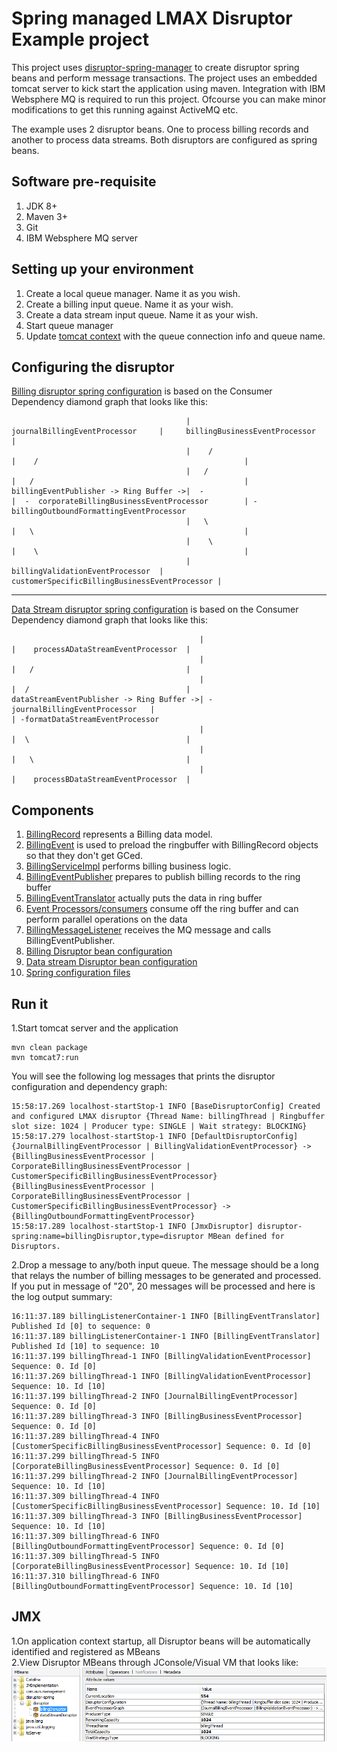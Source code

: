 Spring managed LMAX Disruptor Example project
==================
This project uses [disruptor-spring-manager](https://github.com/anair-it/disruptor-spring-manager) to create disruptor spring beans and perform message transactions. 
The project uses an embedded tomcat server to kick start the application using maven. Integration with IBM Websphere MQ is required to run this project. Ofcourse you can make minor modifications to get this running against ActiveMQ etc.      

The example uses 2 disruptor beans. One to process billing records and another to process data streams. Both disruptors are configured as spring beans.

Software pre-requisite
--------
1. JDK 8+
2. Maven 3+
3. Git      
4. IBM Websphere MQ server       


Setting up your environment
----
1. Create a local queue manager. Name it as you wish.   
2. Create a billing input queue. Name it as your wish.     
3. Create a data stream input queue. Name it as your wish.         
3. Start queue manager    
4. Update [tomcat context](src/main/webapp/META-INF/context.xml) with the queue connection info and queue name.  


Configuring the disruptor
----------

[Billing disruptor spring configuration](src/main/webapp/WEB-INF/spring-billing-disruptor.xml) is based on the Consumer Dependency diamond graph that looks like this:

	                                       |     journalBillingEventProcessor     |     billingBusinessEventProcessor                 |
	                                       |    /                                 |    /                                              |
	                                       |   /                                  |   /                                               |
	billingEventPublisher -> Ring Buffer ->|  -                                   |  -  corporateBillingBusinessEventProcessor        | -billingOutboundFormattingEventProcessor
	                                       |   \                                  |   \                                               |
	                                       |    \                                 |    \                                              |
	                                       |     billingValidationEventProcessor  |     customerSpecificBillingBusinessEventProcessor |


---------
[Data Stream disruptor spring configuration](src/main/webapp/WEB-INF/spring-datastream-disruptor.xml) is based on the Consumer Dependency diamond graph that looks like this:

	                                          |                                  |    processADataStreamEventProcessor  |
	                                          |                                  |   /                                  |
	                                          |                                  |  /                                   |
	dataStreamEventPublisher -> Ring Buffer ->| - journalBillingEventProcessor   |                                      | -formatDataStreamEventProcessor
	                                          |                                  |  \                                   |
	                                          |                                  |   \                                  |
	                                          |                                  |    processBDataStreamEventProcessor  |


Components
----
1. [BillingRecord](src/main/java/org/anair/billing/model/BillingRecord.java) represents a Billing data model.        
2. [BillingEvent](src/main/java/org/anair/billing/disruptor/eventfactory/BillingEvent.java) is used to preload the ringbuffer with BillingRecord objects so that they don't get GCed.          
3. [BillingServiceImpl](src/main/java/org/anair/billing/service/BillingServiceImpl.java) performs billing business logic.    
4. [BillingEventPublisher](src/main/java/org/anair/billing/disruptor/publisher/BillingEventPublisher.java) prepares to publish billing records to the ring buffer       
5. [BillingEventTranslator](src/main/java/org/anair/billing/disruptor/eventtranslator/BillingEventTranslator.java) actually puts the data in ring buffer   
6. [Event Processors/consumers](src/main/java/org/anair/billing/disruptor/eventprocessor) consume off the ring buffer and can perform parallel operations on the data    
4. [BillingMessageListener](src/main/java/org/anair/billing/message/listener/BillingMessageListener.java) receives the MQ message and calls BillingEventPublisher.       
5. [Billing Disruptor bean configuration](src/main/webapp/WEB-INF/spring-billing-disruptor.xml)
6. [Data stream Disruptor bean configuration](src/main/webapp/WEB-INF/spring-datastream-disruptor.xml)                             
7. [Spring configuration files](src/main/webapp/WEB-INF)                      

Run it
----
1.Start tomcat server and the application    
	
	mvn clean package
	mvn tomcat7:run
You will see the following log messages that prints the disruptor configuration and dependency graph:

	15:58:17.269 localhost-startStop-1 INFO [BaseDisruptorConfig] Created and configured LMAX disruptor {Thread Name: billingThread | Ringbuffer slot size: 1024 | Producer type: SINGLE | Wait strategy: BLOCKING}
	15:58:17.279 localhost-startStop-1 INFO [DefaultDisruptorConfig]
	{JournalBillingEventProcessor | BillingValidationEventProcessor} -> {BillingBusinessEventProcessor | CorporateBillingBusinessEventProcessor | CustomerSpecificBillingBusinessEventProcessor}
	{BillingBusinessEventProcessor | CorporateBillingBusinessEventProcessor | CustomerSpecificBillingBusinessEventProcessor} -> {BillingOutboundFormattingEventProcessor}
	15:58:17.289 localhost-startStop-1 INFO [JmxDisruptor] disruptor-spring:name=billingDisruptor,type=disruptor MBean defined for Disruptors.
	
2.Drop a message to any/both input queue. The message should be a long that relays the number of billing messages to be generated and processed.
If you put in message of "20", 20 messages will be processed and here is the log output summary:

	16:11:37.189 billingListenerContainer-1 INFO [BillingEventTranslator] Published Id [0] to sequence: 0
	16:11:37.189 billingListenerContainer-1 INFO [BillingEventTranslator] Published Id [10] to sequence: 10
	16:11:37.199 billingThread-1 INFO [BillingValidationEventProcessor] Sequence: 0. Id [0]
	16:11:37.269 billingThread-1 INFO [BillingValidationEventProcessor] Sequence: 10. Id [10]
	16:11:37.199 billingThread-2 INFO [JournalBillingEventProcessor] Sequence: 0. Id [0]
	16:11:37.289 billingThread-3 INFO [BillingBusinessEventProcessor] Sequence: 0. Id [0]
	16:11:37.289 billingThread-4 INFO [CustomerSpecificBillingBusinessEventProcessor] Sequence: 0. Id [0]
	16:11:37.299 billingThread-5 INFO [CorporateBillingBusinessEventProcessor] Sequence: 0. Id [0]
	16:11:37.299 billingThread-2 INFO [JournalBillingEventProcessor] Sequence: 10. Id [10]
	16:11:37.309 billingThread-4 INFO [CustomerSpecificBillingBusinessEventProcessor] Sequence: 10. Id [10]
	16:11:37.309 billingThread-3 INFO [BillingBusinessEventProcessor] Sequence: 10. Id [10]
	16:11:37.309 billingThread-6 INFO [BillingOutboundFormattingEventProcessor] Sequence: 0. Id [0]
	16:11:37.309 billingThread-5 INFO [CorporateBillingBusinessEventProcessor] Sequence: 10. Id [10]
	16:11:37.310 billingThread-6 INFO [BillingOutboundFormattingEventProcessor] Sequence: 10. Id [10]


JMX
---
1.On application context startup, all Disruptor beans will be automatically identified and registered as MBeans         
2.View Disruptor MBeans through JConsole/Visual VM that looks like: ![MBean](disruptor-billing-mbean-browser.PNG)
